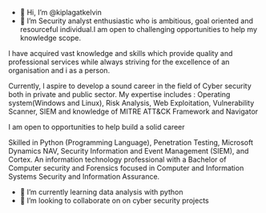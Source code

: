 - 👋 Hi, I’m @kiplagatkelvin
- 👀 I’m Security analyst enthusiastic who is ambitious, goal oriented and resourceful individual.I am open to challenging opportunities to help my knowledge scope. 

l have acquired vast knowledge and skills which provide quality and professional services while always striving for the excellence of an organisation and i as a person. 

Currently, l aspire to develop a sound career in the field of Cyber security both in private and public sector. My expertise includes : Operating system(Windows and Linux), Risk Analysis, Web Exploitation, Vulnerability Scanner, SIEM and knowledge of MITRE ATT&CK Framework and Navigator

I am open to opportunities to help build a solid career

Skilled in Python (Programming Language), Penetration Testing, Microsoft Dynamics NAV, Security Information and Event Management (SIEM), and Cortex. An information technology professional with a Bachelor of Computer security and Forensics focused in Computer and Information Systems Security and Information Assurance.
- 🌱 I’m currently learning data analysis with python 
- 💞️ I’m looking to collaborate on on cyber security projects 
  

<!---
kiplagatkelvin/kiplagatkelvin is a ✨ special ✨ repository because its `README.md` (this file) appears on your GitHub profile.
You can click the Preview link to take a look at your changes.
--->

